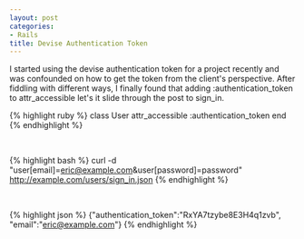 ```yaml
---
layout: post
categories:
- Rails
title: Devise Authentication Token
---
```


I started using the devise authentication token for a project recently and was confounded on how to get the token from the client's perspective. After fiddling with different ways, I finally found that adding :authentication_token to attr_accessible let's it slide through the post to sign_in.

{% highlight ruby %}
class User
  attr_accessible :authentication_token
end
{% endhighlight %}

<br />

{% highlight bash %}
    curl -d "user[email]=eric@example.com&amp;user[password]=password" 
    http://example.com/users/sign_in.json
{% endhighlight %}

<br />

{% highlight json %}
    {"authentication_token":"RxYA7tzybe8E3H4q1zvb",
    "email":"eric@example.com"}
{% endhighlight %}
